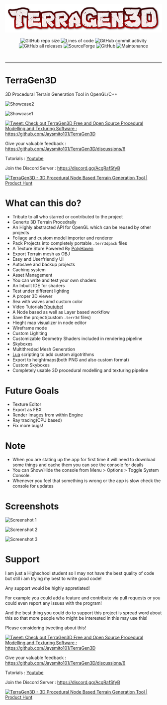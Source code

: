 <br/>
<p align="center">
    <img src="./resources/ReadmeHeader.png" border="0"></
</p>

<br/>
<p align="center">
  <img alt="GitHub repo size" src="https://img.shields.io/github/repo-size/Jaysmito101/TerraGen3D?style=for-the-badge">
  <img alt="Lines of code" src="https://img.shields.io/tokei/lines/github/Jaysmito101/TerraGen3D?style=for-the-badge">
  <img alt="GitHub commit activity" src="https://img.shields.io/github/commit-activity/w/Jaysmito101/TerraGen3D?style=for-the-badge">
    <br>
  <img alt="GitHub all releases" src="https://img.shields.io/github/downloads/Jaysmito101/TerraGen3D/total?label=Github%20Downloads&style=for-the-badge">
  <img alt="SourceForge" src="https://img.shields.io/sourceforge/dt/terragen3d?label=Source%20Forge%20Downloads&style=for-the-badge">
  <img alt="GitHub" src="https://img.shields.io/github/license/Jaysmito101/Terragen3D?style=for-the-badge">
    <img alt="Maintenance" src="https://img.shields.io/maintenance/yes/2021?style=for-the-badge">
    
    
</p>
<br/>

<hr/>

# TerraGen3D
3D Procedural Terrain Generation Tool in OpenGL/C++

![Showcase2](./Screenshots/ShowCase2.gif)

![Showcase1](./Screenshots/ShowCase1.gif)

<a href="https://ctt.ac/MX5_c"><img src="http://clicktotweet.com/img/tweet-graphic-4.png" alt="Tweet: Check out TerraGen3D Free and Open Source Procedural Modelling and Texturing Software : https://github.com/Jaysmito101/TerraGen3D" /></a>

Give your valuable feedback : https://github.com/Jaysmito101/TerraGen3D/discussions/6

Tutorials : <a href="https://www.youtube.com/playlist?list=PLl3xhxX__M4A74aaTj8fvqApu7vo3cOiZ">Youtube</a>

Join the Discord Server : https://discord.gg/AcgRafSfyB

 <a href="https://www.producthunt.com/posts/terragen3d?utm_source=badge-review&utm_medium=badge&utm_souce=badge-terragen3d#discussion-body" target="_blank"><img src="https://api.producthunt.com/widgets/embed-image/v1/review.svg?post_id=314431&theme=dark" alt="TerraGen3D - 3D Procedural Node Based Terrain Generation Tool | Product Hunt" style="width: 250px; height: 54px;" width="250" height="54" /></a>

# What can this do?

* Tribute to all who starred or contributed to the project
* Generte 3D Terrain Procedrally
* An Highly abstracted API for OpenGL which can be reused by other projects
* Foliage and custom model importer and renderer
* Pack Projects into completely portable `.terr3dpack` files
* A Texture Store Powered By <a href = "https://polyhaven.com/"> PolyHaven </a>
* Export Terrain mesh as OBJ
* Easy and Userfriendly UI
* Autosave and backup projects
* Caching system
* Asset Management
* You can write and test your own shaders
* An Inbuilt IDE for shaders
* Test under different lighting
* A proper 3D viewer
* Sea with waves amd custom color
* Video Tutorials(<a href="https://www.youtube.com/playlist?list=PLl3xhxX__M4A74aaTj8fvqApu7vo3cOiZ">Youtube</a>)
* A Node based as well as Layer based workflow
* Save the project(custom `.terr3d` files)
* Hieght map visualizer in node editor
* Wireframe mode
* Custom Lighiting
* Customizable Geometry Shaders included in rendering pipeline
* Skyboxes
* Multithreded Mesh Generation
* [Lua](https://www.lua.org/) scripting to add custom algotrithms
* Export to heightmaps(both PNG and also custom format)
* Custom Skyboxes
* Completely usable 3D procedural modelling and texturing pipeline


# Future Goals

* Texture Editor
* Export as FBX
* Render Images from within Engine
* Ray tracing(CPU based)
* Fix more bugs!

# Note

* When you are stating up the app for first time it will need to download some things and cache them you can see the console for deails
* You can Show/Hide the console from Menu > Options > Toggle System Console.
* Whenever you feel that something is wrong or the app is slow check the console for updates

# Screenshots

![Screenshot 1](https://raw.githubusercontent.com/Jaysmito101/TerraGen3D/master/Screenshots/Version%203/Screenshot%20(1).png)

![Screenshot 2](https://raw.githubusercontent.com/Jaysmito101/TerraGen3D/master/Screenshots/Screenshot.png)

![Screenshot 3](https://raw.githubusercontent.com/Jaysmito101/TerraGen3D/master/Screenshots/Version%203/Screenshot%20(3).png)

# Support

I am just a Highschool student so I may not have the best quality of code but still i am trying my best to write good code!

Any support would be highly appretiated!

For example you could add a feature and contribute via pull requests or you could even report any issues with the program!

And the best thing you could do to support this project is spread word about this so that more people who might be interested in this may use this!

Please considering tweeting about this! 


<a href="https://ctt.ac/MX5_c"><img src="http://clicktotweet.com/img/tweet-graphic-4.png" alt="Tweet: Check out TerraGen3D Free and Open Source Procedural Modelling and Texturing Software : https://github.com/Jaysmito101/TerraGen3D" /></a>


Give your valuable feedback : https://github.com/Jaysmito101/TerraGen3D/discussions/6

Tutorials : <a href="https://www.youtube.com/playlist?list=PLl3xhxX__M4A74aaTj8fvqApu7vo3cOiZ">Youtube</a>

Join the Discord Server : https://discord.gg/AcgRafSfyB

<a href="https://www.producthunt.com/posts/terragen3d?utm_source=badge-featured&utm_medium=badge&utm_souce=badge-terragen3d" target="_blank"><img src="https://api.producthunt.com/widgets/embed-image/v1/featured.svg?post_id=314431&theme=dark" alt="TerraGen3D - 3D Procedural Node Based Terrain Generation Tool | Product Hunt" style="width: 250px; height: 54px;" width="250" height="54" /></a>
